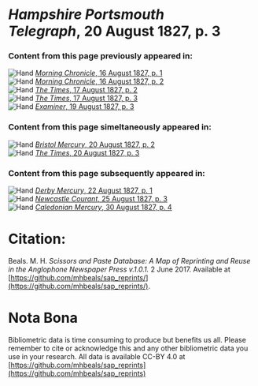# *Hampshire Portsmouth Telegraph*, 20 August 1827, p. 3  
  
### Content from this page previously appeared in:  
![Hand](http://scissorsandpaste.net/wp-content/uploads/2017/06/smallhandpointer.png) [*Morning Chronicle*, 16 August 1827, p. 1](https://mhbeals.github.io/sap_html/Morning-Chronicle/Morning-Chronicle-16-August-1827-p-1)  
![Hand](http://scissorsandpaste.net/wp-content/uploads/2017/06/smallhandpointer.png) [*Morning Chronicle*, 16 August 1827, p. 2](https://mhbeals.github.io/sap_html/Morning-Chronicle/Morning-Chronicle-16-August-1827-p-2)  
![Hand](http://scissorsandpaste.net/wp-content/uploads/2017/06/smallhandpointer.png) [*The Times*, 17 August 1827, p. 2](https://mhbeals.github.io/sap_html/The-Times/The-Times-17-August-1827-p-2)  
![Hand](http://scissorsandpaste.net/wp-content/uploads/2017/06/smallhandpointer.png) [*The Times*, 17 August 1827, p. 3](https://mhbeals.github.io/sap_html/The-Times/The-Times-17-August-1827-p-3)  
![Hand](http://scissorsandpaste.net/wp-content/uploads/2017/06/smallhandpointer.png) [*Examiner*, 19 August 1827, p. 3](https://mhbeals.github.io/sap_html/Examiner/Examiner-19-August-1827-p-3)  
  
### Content from this page simeltaneously appeared in:  
![Hand](http://scissorsandpaste.net/wp-content/uploads/2017/06/smallhandpointer.png) [*Bristol Mercury*, 20 August 1827, p. 2](https://mhbeals.github.io/sap_html/Bristol-Mercury/Bristol-Mercury-20-August-1827-p-2)  
![Hand](http://scissorsandpaste.net/wp-content/uploads/2017/06/smallhandpointer.png) [*The Times*, 20 August 1827, p. 3](https://mhbeals.github.io/sap_html/The-Times/The-Times-20-August-1827-p-3)  
  
### Content from this page subsequently appeared in:  
![Hand](http://scissorsandpaste.net/wp-content/uploads/2017/06/smallhandpointer.png) [*Derby Mercury*, 22 August 1827, p. 1](https://mhbeals.github.io/sap_html/Derby-Mercury/Derby-Mercury-22-August-1827-p-1)  
![Hand](http://scissorsandpaste.net/wp-content/uploads/2017/06/smallhandpointer.png) [*Newcastle Courant*, 25 August 1827, p. 3](https://mhbeals.github.io/sap_html/Newcastle-Courant/Newcastle-Courant-25-August-1827-p-3)  
![Hand](http://scissorsandpaste.net/wp-content/uploads/2017/06/smallhandpointer.png) [*Caledonian Mercury*, 30 August 1827, p. 4](https://mhbeals.github.io/sap_html/Caledonian-Mercury/Caledonian-Mercury-30-August-1827-p-4)  


# Citation: 

Beals. M. H. *Scissors and Paste Database: A Map of Reprinting and Reuse in the Anglophone Newspaper Press v.1.0.1.* 2 June 2017. Available at [https://github.com/mhbeals/sap_reprints/](https://github.com/mhbeals/sap_reprints/). 

# Nota Bona

Bibliometric data is time consuming to produce but benefits us all. Please remember to cite or acknowledge this and any other bibliometric data you use in your research. All data is available CC-BY 4.0 at [https://github.com/mhbeals/sap_reprints](https://github.com/mhbeals/sap_reprints)